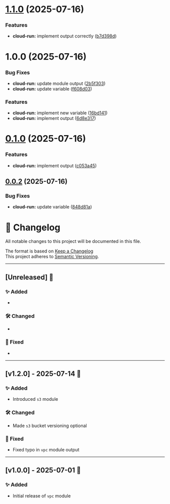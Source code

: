 # [1.1.0](https://github.com/meivinc/tf_common_modules/compare/v1.0.0...v1.1.0) (2025-07-16)


### Features

* **cloud-run:** implement output correctly ([b7d398d](https://github.com/meivinc/tf_common_modules/commit/b7d398dd8d5313bdbad708207f554e748581991e))

# 1.0.0 (2025-07-16)


### Bug Fixes

* **cloud-run:** update module output ([2b5f303](https://github.com/meivinc/tf_common_modules/commit/2b5f303bff8ec84f29e59a5e0faca64bb8834c2c))
* **cloud-run:** update variable ([f608d03](https://github.com/meivinc/tf_common_modules/commit/f608d0392aa413bd6fb0cd60cf5c7c0eb29a1867))


### Features

* **cloud-run:** implement new variable ([16bd141](https://github.com/meivinc/tf_common_modules/commit/16bd141f04acccf7358f6419666a7952c5208011))
* **cloud-run:** implement output ([6d8e317](https://github.com/meivinc/tf_common_modules/commit/6d8e317c646f24d43ec3533bc352190e752a1c79))

# [0.1.0](https://github.com/meivinc/tf_common_modules/compare/v0.0.2...v0.1.0) (2025-07-16)


### Features

* **cloud-run:** implement output ([c053a45](https://github.com/meivinc/tf_common_modules/commit/c053a45394a324dc82ffd6a815795e8ed8d52de2))

## [0.0.2](https://github.com/meivinc/tf_common_modules/compare/v0.0.1...v0.0.2) (2025-07-16)


### Bug Fixes

* **cloud-run:** update variable ([848d81a](https://github.com/meivinc/tf_common_modules/commit/848d81a0d1c7ccedcd6f905e018476bc25271c11))

# 📝 Changelog

All notable changes to this project will be documented in this file.

The format is based on [Keep a Changelog](https://keepachangelog.com/)  
This project adheres to [Semantic Versioning](https://semver.org/).

---

## [Unreleased] 🚧

### ✨ Added
- 

### 🛠️ Changed
- 

### 🐛 Fixed
- 

---

## [v1.2.0] - 2025-07-14 🚀

### ✨ Added
- Introduced `s3` module

### 🛠️ Changed
- Made `s3` bucket versioning optional

### 🐛 Fixed
- Fixed typo in `vpc` module output

---

## [v1.0.0] - 2025-07-01 🎉

### ✨ Added
- Initial release of `vpc` module
